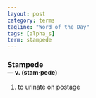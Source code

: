 ```yaml
---
layout: post
category: terms
tagline: "Word of the Day"
tags: [alpha_s]
term: stampede
---
```


<h3>Stampede<br/> <small>&mdash; v. (stam<span>&middot;</span>pede)</small></h3>
<p><ol><li>to urinate on postage</li>
</ol></p>
